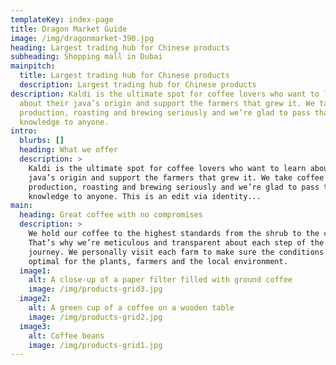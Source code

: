 ```yaml
---
templateKey: index-page
title: Dragon Market Guide
image: /img/dragonmarket-390.jpg
heading: Largest trading hub for Chinese products
subheading: Shopping mall in Dubai
mainpitch:
  title: Largest trading hub for Chinese products
  description: Largest trading hub for Chinese products
description: Kaldi is the ultimate spot for coffee lovers who want to learn
  about their java’s origin and support the farmers that grew it. We take coffee
  production, roasting and brewing seriously and we’re glad to pass that
  knowledge to anyone.
intro:
  blurbs: []
  heading: What we offer
  description: >
    Kaldi is the ultimate spot for coffee lovers who want to learn about their
    java’s origin and support the farmers that grew it. We take coffee
    production, roasting and brewing seriously and we’re glad to pass that
    knowledge to anyone. This is an edit via identity...
main:
  heading: Great coffee with no compromises
  description: >
    We hold our coffee to the highest standards from the shrub to the cup.
    That’s why we’re meticulous and transparent about each step of the coffee’s
    journey. We personally visit each farm to make sure the conditions are
    optimal for the plants, farmers and the local environment.
  image1:
    alt: A close-up of a paper filter filled with ground coffee
    image: /img/products-grid3.jpg
  image2:
    alt: A green cup of a coffee on a wooden table
    image: /img/products-grid2.jpg
  image3:
    alt: Coffee beans
    image: /img/products-grid1.jpg
---
```

